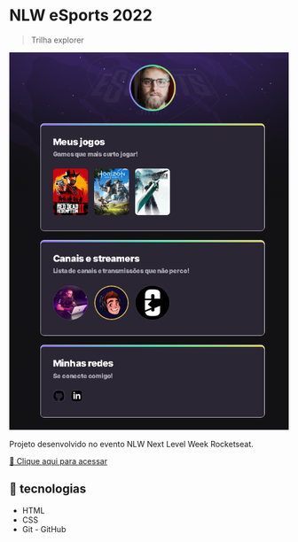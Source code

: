 # NLW eSports 2022
> Trilha explorer

![preview](./assets/narcelllo.github.io_nlw_.png)

Projeto desenvolvido no evento NLW Next Level Week Rocketseat.

[🔗 Clique aqui para acessar](https://narcelllo.github.io/nlw/)

## 🤖 tecnologias

- HTML
- CSS
- Git - GitHub